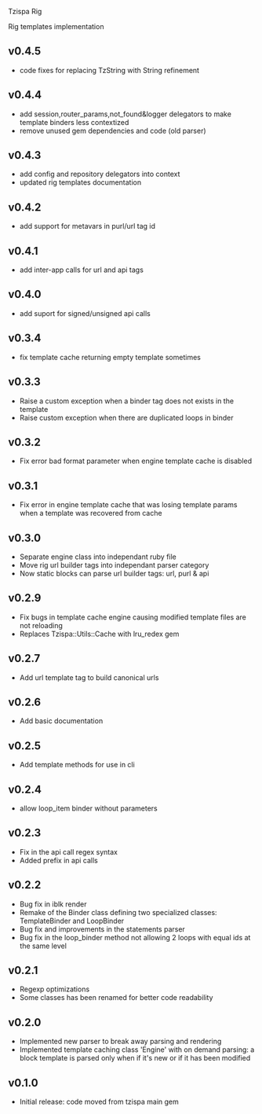 Tzispa Rig

Rig templates implementation

## v0.4.5
- code fixes for replacing TzString with String refinement

## v0.4.4
- add session,router_params,not_found&logger delegators to make template binders less contextized
- remove unused gem dependencies and code (old parser)

## v0.4.3
- add config and repository delegators into context
- updated rig templates documentation

## v0.4.2
- add support for metavars in purl/url tag id

## v0.4.1
- add inter-app calls for url and api tags

## v0.4.0
- add suport for signed/unsigned api calls

## v0.3.4
- fix template cache returning empty template sometimes

## v0.3.3
- Raise a custom exception when a binder tag does not exists in the template
- Raise custom exception when there are duplicated loops in binder

## v0.3.2
- Fix error bad format parameter when engine template cache is disabled

## v0.3.1
- Fix error in engine template cache that was losing template params when a template was recovered from cache

## v0.3.0
- Separate engine class into independant ruby file
- Move rig url builder tags into independant parser category
- Now static blocks can parse url builder tags: url, purl & api

## v0.2.9
- Fix bugs in template cache engine causing modified template files are not reloading
- Replaces Tzispa::Utils::Cache with lru_redex gem

## v0.2.7
- Add url template tag to build canonical urls

## v0.2.6
- Add basic documentation

## v0.2.5
- Add template methods for use in cli

## v0.2.4
- allow loop_item binder without parameters

## v0.2.3
- Fix in the api call regex syntax
- Added prefix in api calls

## v0.2.2
- Bug fix in iblk render
- Remake of the Binder class defining two specialized classes: TemplateBinder and LoopBinder
- Bug fix and improvements in the statements parser
- Bug fix in the loop_binder method not allowing 2 loops with equal ids at the same level

## v0.2.1
- Regexp optimizations
- Some classes has been renamed for better code readability

## v0.2.0
- Implemented new parser to break away parsing and rendering
- Implemented template caching class 'Engine' with on demand parsing: a block template is parsed only when if it's new or if it has been modified

## v0.1.0
- Initial release: code moved from tzispa main gem

